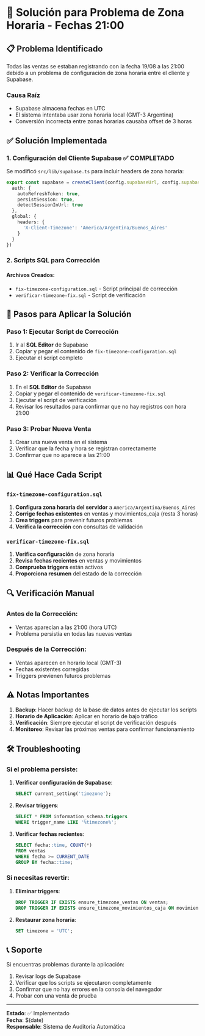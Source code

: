 # 🔧 Solución para Problema de Zona Horaria - Fechas 21:00

## 📋 Problema Identificado

Todas las ventas se estaban registrando con la fecha 19/08 a las 21:00 debido a un problema de configuración de zona horaria entre el cliente y Supabase.

### Causa Raíz
- Supabase almacena fechas en UTC
- El sistema intentaba usar zona horaria local (GMT-3 Argentina)
- Conversión incorrecta entre zonas horarias causaba offset de 3 horas

## ✅ Solución Implementada

### 1. Configuración del Cliente Supabase ✅ COMPLETADO

Se modificó `src/lib/supabase.ts` para incluir headers de zona horaria:

```typescript
export const supabase = createClient(config.supabaseUrl, config.supabaseKey, {
  auth: {
    autoRefreshToken: true,
    persistSession: true,
    detectSessionInUrl: true
  },
  global: {
    headers: {
      'X-Client-Timezone': 'America/Argentina/Buenos_Aires'
    }
  }
})
```

### 2. Scripts SQL para Corrección

#### Archivos Creados:
- `fix-timezone-configuration.sql` - Script principal de corrección
- `verificar-timezone-fix.sql` - Script de verificación

## 🚀 Pasos para Aplicar la Solución

### Paso 1: Ejecutar Script de Corrección

1. Ir al **SQL Editor** de Supabase
2. Copiar y pegar el contenido de `fix-timezone-configuration.sql`
3. Ejecutar el script completo

### Paso 2: Verificar la Corrección

1. En el **SQL Editor** de Supabase
2. Copiar y pegar el contenido de `verificar-timezone-fix.sql`
3. Ejecutar el script de verificación
4. Revisar los resultados para confirmar que no hay registros con hora 21:00

### Paso 3: Probar Nueva Venta

1. Crear una nueva venta en el sistema
2. Verificar que la fecha y hora se registran correctamente
3. Confirmar que no aparece a las 21:00

## 📊 Qué Hace Cada Script

### `fix-timezone-configuration.sql`

1. **Configura zona horaria del servidor** a `America/Argentina/Buenos_Aires`
2. **Corrige fechas existentes** en ventas y movimientos_caja (resta 3 horas)
3. **Crea triggers** para prevenir futuros problemas
4. **Verifica la corrección** con consultas de validación

### `verificar-timezone-fix.sql`

1. **Verifica configuración** de zona horaria
2. **Revisa fechas recientes** en ventas y movimientos
3. **Comprueba triggers** están activos
4. **Proporciona resumen** del estado de la corrección

## 🔍 Verificación Manual

### Antes de la Corrección:
- Ventas aparecían a las 21:00 (hora UTC)
- Problema persistía en todas las nuevas ventas

### Después de la Corrección:
- Ventas aparecen en horario local (GMT-3)
- Fechas existentes corregidas
- Triggers previenen futuros problemas

## ⚠️ Notas Importantes

1. **Backup**: Hacer backup de la base de datos antes de ejecutar los scripts
2. **Horario de Aplicación**: Aplicar en horario de bajo tráfico
3. **Verificación**: Siempre ejecutar el script de verificación después
4. **Monitoreo**: Revisar las próximas ventas para confirmar funcionamiento

## 🛠️ Troubleshooting

### Si el problema persiste:

1. **Verificar configuración de Supabase**:
   ```sql
   SELECT current_setting('timezone');
   ```

2. **Revisar triggers**:
   ```sql
   SELECT * FROM information_schema.triggers 
   WHERE trigger_name LIKE '%timezone%';
   ```

3. **Verificar fechas recientes**:
   ```sql
   SELECT fecha::time, COUNT(*) 
   FROM ventas 
   WHERE fecha >= CURRENT_DATE 
   GROUP BY fecha::time;
   ```

### Si necesitas revertir:

1. **Eliminar triggers**:
   ```sql
   DROP TRIGGER IF EXISTS ensure_timezone_ventas ON ventas;
   DROP TRIGGER IF EXISTS ensure_timezone_movimientos_caja ON movimientos_caja;
   ```

2. **Restaurar zona horaria**:
   ```sql
   SET timezone = 'UTC';
   ```

## 📞 Soporte

Si encuentras problemas durante la aplicación:

1. Revisar logs de Supabase
2. Verificar que los scripts se ejecutaron completamente
3. Confirmar que no hay errores en la consola del navegador
4. Probar con una venta de prueba

---

**Estado**: ✅ Implementado  
**Fecha**: $(date)  
**Responsable**: Sistema de Auditoría Automática

